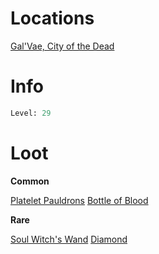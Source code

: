<!-- TITLE: Suffa, the Soul Eater -->

# Locations
[Gal'Vae, City of the Dead](galvae)

# Info

```perl
Level: 29
```


# Loot

**Common**

[Platelet Pauldrons](platelet-pauldrons)
[Bottle of Blood](bottle-of-blood)


**Rare**

[Soul Witch's Wand](soul-witchs-wand)
[Diamond](diamond)